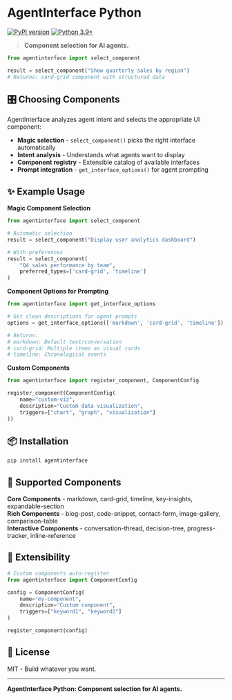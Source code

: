 # AgentInterface Python

[![PyPI version](https://badge.fury.io/py/agentinterface.svg)](https://badge.fury.io/py/agentinterface)
[![Python 3.9+](https://img.shields.io/badge/python-3.9+-blue.svg)](https://www.python.org/downloads/)

> **Component selection for AI agents.**

```python
from agentinterface import select_component

result = select_component("Show quarterly sales by region")
# Returns: card-grid component with structured data
```

## 🎛️ Choosing Components

AgentInterface analyzes agent intent and selects the appropriate UI component:

- **Magic selection** - `select_component()` picks the right interface automatically
- **Intent analysis** - Understands what agents want to display
- **Component registry** - Extensible catalog of available interfaces
- **Prompt integration** - `get_interface_options()` for agent prompting

## ✨ Example Usage

**Magic Component Selection**

```python
from agentinterface import select_component

# Automatic selection
result = select_component("Display user analytics dashboard")

# With preferences
result = select_component(
    "Q4 sales performance by team",
    preferred_types=['card-grid', 'timeline']
)
```

**Component Options for Prompting**

```python
from agentinterface import get_interface_options

# Get clean descriptions for agent prompts
options = get_interface_options(['markdown', 'card-grid', 'timeline'])

# Returns:
# markdown: Default text/conversation
# card-grid: Multiple items as visual cards
# timeline: Chronological events
```

**Custom Components**

```python
from agentinterface import register_component, ComponentConfig

register_component(ComponentConfig(
    name="custom-viz",
    description="Custom data visualization",
    triggers=["chart", "graph", "visualization"]
))
```

## 📦 Installation

```bash
pip install agentinterface
```

## 🧩 Supported Components

**Core Components** - markdown, card-grid, timeline, key-insights, expandable-section  
**Rich Components** - blog-post, code-snippet, contact-form, image-gallery, comparison-table  
**Interactive Components** - conversation-thread, decision-tree, progress-tracker, inline-reference

## 🔧 Extensibility

```python
# Custom components auto-register
from agentinterface import ComponentConfig

config = ComponentConfig(
    name="my-component",
    description="Custom component",
    triggers=["keyword1", "keyword2"]
)

register_component(config)
```

## 📄 License

MIT - Build whatever you want.

---

**AgentInterface Python: Component selection for AI agents.**
